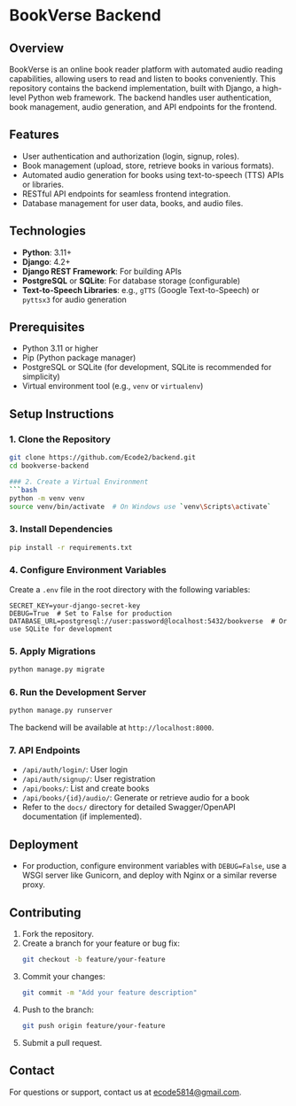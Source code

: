 # BookVerse Backend

## Overview
BookVerse is an online book reader platform with automated audio reading capabilities, allowing users to read and listen to books conveniently. This repository contains the backend implementation, built with Django, a high-level Python web framework. The backend handles user authentication, book management, audio generation, and API endpoints for the frontend.

## Features
- User authentication and authorization (login, signup, roles).
- Book management (upload, store, retrieve books in various formats).
- Automated audio generation for books using text-to-speech (TTS) APIs or libraries.
- RESTful API endpoints for seamless frontend integration.
- Database management for user data, books, and audio files.

## Technologies
- **Python**: 3.11+
- **Django**: 4.2+
- **Django REST Framework**: For building APIs
- **PostgreSQL** or **SQLite**: For database storage (configurable)
- **Text-to-Speech Libraries**: e.g., `gTTS` (Google Text-to-Speech) or `pyttsx3` for audio generation

## Prerequisites
- Python 3.11 or higher
- Pip (Python package manager)
- PostgreSQL or SQLite (for development, SQLite is recommended for simplicity)
- Virtual environment tool (e.g., `venv` or `virtualenv`)

## Setup Instructions

### 1. Clone the Repository
```bash
git clone https://github.com/Ecode2/backend.git
cd bookverse-backend

### 2. Create a Virtual Environment
```bash
python -m venv venv
source venv/bin/activate  # On Windows use `venv\Scripts\activate`
```

### 3. Install Dependencies
```bash
pip install -r requirements.txt
```

### 4. Configure Environment Variables
Create a `.env` file in the root directory with the following variables:
```
SECRET_KEY=your-django-secret-key
DEBUG=True  # Set to False for production
DATABASE_URL=postgresql://user:password@localhost:5432/bookverse  # Or use SQLite for development
```

### 5. Apply Migrations
```bash
python manage.py migrate
```

### 6. Run the Development Server
```bash
python manage.py runserver
```

The backend will be available at `http://localhost:8000`.

### 7. API Endpoints
- `/api/auth/login/`: User login
- `/api/auth/signup/`: User registration
- `/api/books/`: List and create books
- `/api/books/{id}/audio/`: Generate or retrieve audio for a book
- Refer to the `docs/` directory for detailed Swagger/OpenAPI documentation (if implemented).


## Deployment
- For production, configure environment variables with `DEBUG=False`, use a WSGI server like Gunicorn, and deploy with Nginx or a similar reverse proxy.

## Contributing
1. Fork the repository.
2. Create a branch for your feature or bug fix:
   ```bash
   git checkout -b feature/your-feature
   ```
3. Commit your changes:
   ```bash
   git commit -m "Add your feature description"
   ```
4. Push to the branch:
   ```bash
   git push origin feature/your-feature
   ```
5. Submit a pull request.

## Contact
For questions or support, contact us at [ecode5814@gmail.com](mailto:ecode5814@gmail.com).
